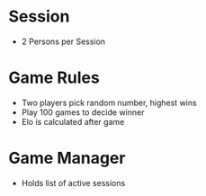 # Session
- 2 Persons per Session

# Game Rules
- Two players pick random number, highest wins
- Play 100 games to decide winner
- Elo is calculated after game

# Game Manager
- Holds list of active sessions